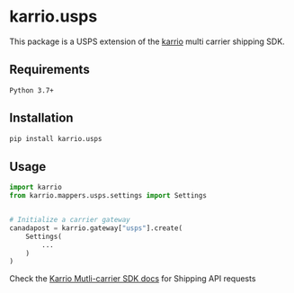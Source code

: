 # karrio.usps

This package is a USPS extension of the [karrio](https://pypi.org/project/karrio) multi carrier shipping SDK.

## Requirements

`Python 3.7+`

## Installation

```bash
pip install karrio.usps
```

## Usage

```python
import karrio
from karrio.mappers.usps.settings import Settings


# Initialize a carrier gateway
canadapost = karrio.gateway["usps"].create(
    Settings(
        ...
    )
)
```

Check the [Karrio Mutli-carrier SDK docs](https://sdk.karrio.com) for Shipping API requests
